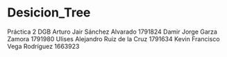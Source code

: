 # Desicion_Tree
Práctica 2 DGB
Arturo Jair Sánchez Alvarado 1791824
Damir Jorge Garza Zamora 1791980
Ulises Alejandro Ruiz de la Cruz 1791634
Kevin Francisco Vega Rodríguez 1663923
